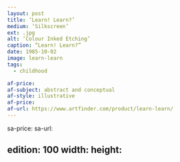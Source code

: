 ```yaml
---
layout: post
title: ‘Learn! Learn?’
medium: ‘Silkscreen’
ext: .jpg
alt: ‘Colour Inked Etching’
caption: “Learn! Learn?”
date: 1985-10-02
image: learn-learn
tags:
  - childhood

af-price:
af-subject: abstract and conceptual
af-style: illustrative
af-price:
af-url: https://www.artfinder.com/product/learn-learn/
---
```



sa-price:
sa-url:

edition: 100
width: 
height: 
---

